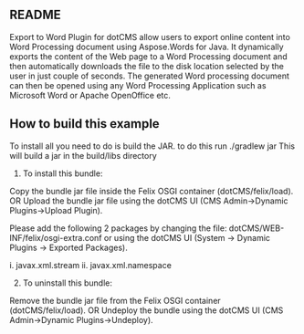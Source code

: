 ﻿
README
------

Export to Word Plugin for dotCMS allow users to export online content into Word Processing document using Aspose.Words for Java. It dynamically exports the content of the Web page to a Word Processing document and then automatically downloads the file to the disk location selected by the user in just couple of seconds. The generated Word processing document can then be opened using any Word Processing Application such as Microsoft Word or Apache OpenOffice etc.

How to build this example
-------------------------

To install all you need to do is build the JAR. to do this run
./gradlew jar
This will build a jar in the build/libs directory

1. To install this bundle:

Copy the bundle jar file inside the Felix OSGI container (dotCMS/felix/load).
OR
Upload the bundle jar file using the dotCMS UI (CMS Admin->Dynamic Plugins->Upload Plugin).

Please add the following 2 packages by changing the file: dotCMS/WEB-INF/felix/osgi-extra.conf or using the dotCMS UI (System -> Dynamic Plugins -> Exported Packages).

i. javax.xml.stream
ii. javax.xml.namespace

2. To uninstall this bundle:

Remove the bundle jar file from the Felix OSGI container (dotCMS/felix/load).
OR
Undeploy the bundle using the dotCMS UI (CMS Admin->Dynamic Plugins->Undeploy).